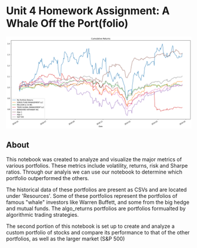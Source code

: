 # Unit 4 Homework Assignment: A Whale Off the Port(folio)


![Cumulative Returns](Cumulative_Returns_of_Multiple_Porfolios.png)

## About 

This notebook was created to analyze and visualize the major metrics of various portfolios. These metrics include volatility, returns, risk and Sharpe ratios. Through our analyis we can use our notebook to determine which portfolio outperformed the others. 

The historical data of these portfolios are present as CSVs and are located under 'Resources'. Some of these portfolios represent the portfolios of famous "whale" investors like Warren Buffett, and some from the big hedge and mutual funds. The algo_returns portfolios are portfolios formualted by algorithmic trading strategies. 

The second portion of this notebook is set up to create and analyze a custom portfolio of stocks and compare its performance to that of the other portfolios, as well as the larger market (S&P 500)
